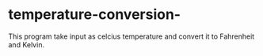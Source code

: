 # temperature-conversion-
This program take input as celcius temperature and convert it to Fahrenheit and Kelvin.
